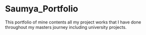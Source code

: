 # Saumya_Portfolio
This portfolio of mine contents all my project works that I have done throughout my masters journey including university projects.

